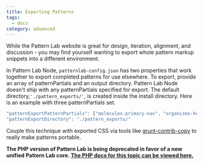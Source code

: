 ```yaml
---
title: Exporting Patterns
tags:
  - docs
category: advanced
---
```


While the Pattern Lab website is great for design, iteration, alignment, and discussion - you may find yourself wanting to export whole pattern markup snippets into a different environment.

In Pattern Lab Node, `patternlab-config.json` has two properties that work together to export completed patterns for use elsewhere. To export, provide an array of patternPartials and an output directory. Pattern Lab Node doesn't ship with any patternPartials specified for export. The default directory,`'./pattern_exports/'`, is created inside the install directory. Here is an example with three patternPartials set.

```javascript
"patternExportPatternPartials": ["molecules-primary-nav", "organisms-header", "organisms-footer"],
"patternExportDirectory": "./pattern_exports/"
```

Couple this technique with exported CSS via tools like [grunt-contrib-copy](https://github.com/gruntjs/grunt-contrib-copy) to really make patterns portable.

<strong>The PHP version of Pattern Lab is being deprecated in favor of a new unified Pattern Lab core. <a href='./php/advanced-exporting-patterns'>The PHP docs for this topic can be viewed here.</a></strong>

